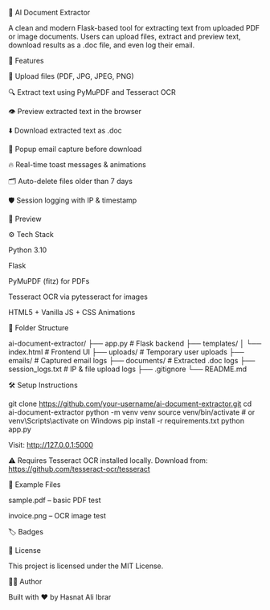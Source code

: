 🧠 AI Document Extractor

A clean and modern Flask-based tool for extracting text from uploaded PDF or image documents. Users can upload files, extract and preview text, download results as a .doc file, and even log their email.

🚀 Features

📄 Upload files (PDF, JPG, JPEG, PNG)

🔍 Extract text using PyMuPDF and Tesseract OCR

👁️ Preview extracted text in the browser

⬇️ Download extracted text as .doc

📧 Popup email capture before download

🔥 Real-time toast messages & animations

🗂 Auto-delete files older than 7 days

🛡️ Session logging with IP & timestamp

📸 Preview



⚙️ Tech Stack

Python 3.10

Flask

PyMuPDF (fitz) for PDFs

Tesseract OCR via pytesseract for images

HTML5 + Vanilla JS + CSS Animations

📂 Folder Structure

ai-document-extractor/
├── app.py                   # Flask backend
├── templates/
│   └── index.html           # Frontend UI
├── uploads/                 # Temporary user uploads
├── emails/                  # Captured email logs
├── documents/               # Extracted .doc logs
├── session_logs.txt         # IP & file upload logs
├── .gitignore
└── README.md

🛠️ Setup Instructions

git clone https://github.com/your-username/ai-document-extractor.git
cd ai-document-extractor
python -m venv venv
source venv/bin/activate  # or venv\Scripts\activate on Windows
pip install -r requirements.txt
python app.py

Visit: http://127.0.0.1:5000

⚠️ Requires Tesseract OCR installed locally. Download from: https://github.com/tesseract-ocr/tesseract

🧪 Example Files

sample.pdf – basic PDF test

invoice.png – OCR image test

🏷 Badges





📄 License

This project is licensed under the MIT License.

👨‍💻 Author

Built with ❤️ by Hasnat Ali Ibrar

